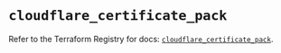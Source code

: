 # `cloudflare_certificate_pack`

Refer to the Terraform Registry for docs: [`cloudflare_certificate_pack`](https://registry.terraform.io/providers/cloudflare/cloudflare/5.0.0/docs/resources/certificate_pack).
